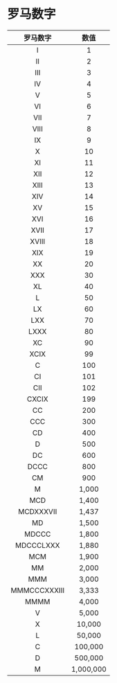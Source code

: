 # 罗马数字



|   罗马数字   |   数值    |
| :----------: | :-------: |
|      I       |     1     |
|      II      |     2     |
|     III      |     3     |
|      IV      |     4     |
|      V       |     5     |
|      VI      |     6     |
|     VII      |     7     |
|     VIII     |     8     |
|      IX      |     9     |
|      X       |    10     |
|      XI      |    11     |
|     XII      |    12     |
|     XIII     |    13     |
|     XIV      |    14     |
|      XV      |    15     |
|     XVI      |    16     |
|     XVII     |    17     |
|    XVIII     |    18     |
|     XIX      |    19     |
|      XX      |    20     |
|     XXX      |    30     |
|      XL      |    40     |
|      L       |    50     |
|      LX      |    60     |
|     LXX      |    70     |
|     LXXX     |    80     |
|      XC      |    90     |
|     XCIX     |    99     |
|      C       |    100    |
|      CI      |    101    |
|     CII      |    102    |
|    CXCIX     |    199    |
|      CC      |    200    |
|     CCC      |    300    |
|      CD      |    400    |
|      D       |    500    |
|      DC      |    600    |
|     DCCC     |    800    |
|      CM      |    900    |
|      M       |   1,000   |
|     MCD      |   1,400   |
|  MCDXXXVII   |   1,437   |
|      MD      |   1,500   |
|    MDCCC     |   1,800   |
|  MDCCCLXXX   |   1,880   |
|     MCM      |   1,900   |
|      MM      |   2,000   |
|     MMM      |   3,000   |
| MMMCCCXXXIII |   3,333   |
|     MMMM     |   4,000   |
|      V       |   5,000   |
|      X       |  10,000   |
|      L       |  50,000   |
|      C       |  100,000  |
|      D       |  500,000  |
|      M       | 1,000,000 |